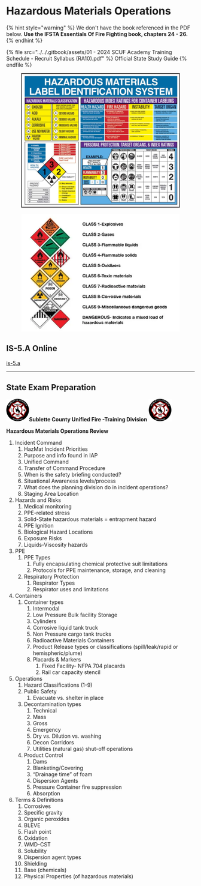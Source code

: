 # Hazardous Materials Operations

{% hint style="warning" %}
We don't have the book referenced in the PDF below.  **Use the IFSTA Essentials Of Fire Fighting book, chapters 24 - 26.**
{% endhint %}

{% file src="../../.gitbook/assets/01 - 2024 SCUF Academy Training Schedule - Recruit Syllabus (RA10).pdf" %}
Official State Study Guide
{% endfile %}



<figure><img src="../../.gitbook/assets/hazmat-poster.jpg" alt=""><figcaption></figcaption></figure>

<div data-full-width="true">

<figure><img src="../../.gitbook/assets/Hazard_Classes.webp" alt=""><figcaption></figcaption></figure>

</div>

## IS-5.A Online

[is-5.a](../../online-materials/is-5.a/ "mention")

***

## State Exam Preparation

&#x20;![](<../../.gitbook/assets/image (2).png>)**Sublette County Unified Fire -Training Division** ![](<../../.gitbook/assets/image (1).png>)

**Hazardous Materials Operations Review**

1. Incident Command
   1. HazMat Incident Priorities
   2. Purpose and info found in IAP
   3. Unified Command
   4. Transfer of Command Procedure
   5. When is the safety briefing conducted?
   6. Situational Awareness levels/process
   7. What does the planning division do in incident operations?
   8. Staging Area Location
2. Hazards and Risks
   1. Medical monitoring
   2. PPE-related stress
   3. Solid-State hazardous materials = entrapment hazard
   4. PPE Ignition
   5. Biological Hazard Locations
   6. Exposure Risks
   7. Liquids-Viscosity hazards
3. PPE
   1. PPE Types
      1. Fully encapsulating chemical protective suit limitations
      2. Protocols for PPE maintenance, storage, and cleaning
   2. Respiratory Protection
      1. Respirator Types
      2. Respirator uses and limitations
4. Containers
   1. Container types
      1. Intermodal
      2. Low Pressure Bulk facility Storage
      3. Cylinders
      4. Corrosive liquid tank truck
      5. Non Pressure cargo tank trucks
      6. Radioactive Materials Containers
      7. Product Release types or classifications (spill/leak/rapid or hemispheric/plume)
      8. Placards & Markers
         1. Fixed Facility- NFPA 704 placards
         2. Rail car capacity stencil
5. Operations
   1. Hazard Classifications (1-9)
   2. Public Safety
      1. Evacuate vs. shelter in place
   3. Decontamination types
      1. Technical
      2. Mass
      3. Gross
      4. Emergency
      5. Dry vs. Dilution vs. washing
      6. Decon Corridors
      7. Utilities (natural gas) shut-off operations
   4. Product Control
      1. Dams
      2. Blanketing/Covering
      3. “Drainage time” of foam
      4. Dispersion Agents
      5. Pressure Container fire suppression
      6. Absorption
6. Terms & Definitions
   1. Corrosives
   2. Specific gravity
   3. Organic peroxides
   4. BLEVE
   5. Flash point
   6. Oxidation
   7. WMD-CST
   8. Solubility
   9. Dispersion agent types
   10. Shielding
   11. Base (chemicals)
   12. Physical Properties (of hazardous materials)

